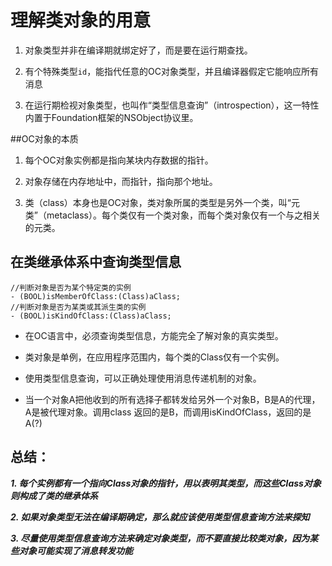 # 理解类对象的用意

1. 对象类型并非在编译期就绑定好了，而是要在运行期查找。


2. 有个特殊类型`id`，能指代任意的OC对象类型，并且编译器假定它能响应所有消息
3. 在运行期检视对象类型，也叫作“类型信息查询”（introspection），这一特性内置于Foundation框架的NSObject协议里。

##OC对象的本质

1. 每个OC对象实例都是指向某块内存数据的指针。

2. 对象存储在内存地址中，而指针，指向那个地址。
3. 类（class）本身也是OC对象，类对象所属的类型是另外一个类，叫“元类”（metaclass）。每个类仅有一个类对象，而每个类对象仅有一个与之相关的元类。

## 在类继承体系中查询类型信息

```
//判断对象是否为某个特定类的实例
- (BOOL)isMemberOfClass:(Class)aClass;
//判断对象是否为某类或其派生类的实例
- (BOOL)isKindOfClass:(Class)aClass;
```

* 在OC语言中，必须查询类型信息，方能完全了解对象的真实类型。


* 类对象是单例，在应用程序范围内，每个类的Class仅有一个实例。
* 使用类型信息查询，可以正确处理使用消息传递机制的对象。
* 当一个对象A把他收到的所有选择子都转发给另外一个对象B，B是A的代理，A是被代理对象。调用class 返回的是B，而调用isKindOfClass，返回的是A(?)


## 总结：
***1. 每个实例都有一个指向Class对象的指针，用以表明其类型，而这些Class对象则构成了类的继承体系***

***2. 如果对象类型无法在编译期确定，那么就应该使用类型信息查询方法来探知***

***3. 尽量使用类型信息查询方法来确定对象类型，而不要直接比较类对象，因为某些对象可能实现了消息转发功能***


